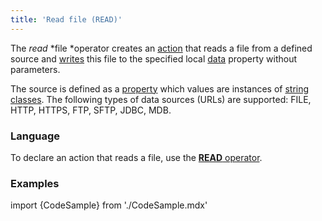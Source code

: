```yaml
---
title: 'Read file (READ)'
---
```


The *read* *file *operator creates an [action](Actions.md) that reads a file from a defined source and [writes](Property_change_CHANGE.md) this file to the specified local [data](Data_properties_DATA.md) property without parameters.

The source is defined as a [property](Properties.md) which values are instances of [string classes](Built-in_classes.md). The following types of data sources (URLs) are supported: FILE, HTTP, HTTPS, FTP, SFTP, JDBC, MDB.

### Language

To declare an action that reads a file, use the [**READ** operator](READ_operator.md).

### Examples

import {CodeSample} from './CodeSample.mdx'

<CodeSample url="http://documentation.lsfusion.org:5000/sample?file=ActionSample&block=read"/>
